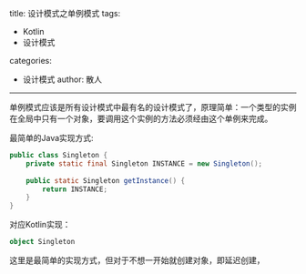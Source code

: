 title: 设计模式之单例模式
tags:
  - Kotlin
  - 设计模式

categories:
  - 设计模式
 author: 散人
---

单例模式应该是所有设计模式中最有名的设计模式了，原理简单：一个类型的实例在全局中只有一个对象，要调用这个实例的方法必须经由这个单例来完成。

最简单的Java实现方式:
```Java
public class Singleton {  
    private static final Singleton INSTANCE = new Singleton();  
  
    public static Singleton getInstance() {  
        return INSTANCE;  
    }  
}
```
对应Kotlin实现：
```Kotlin
object Singleton
```

这里是最简单的实现方式，但对于不想一开始就创建对象，即延迟创建，

<!--stackedit_data:
eyJoaXN0b3J5IjpbLTExMjAzMDIyMDgsLTYwOTk0Nzg2OSw3Mj
EzNzMzMjcsLTI0NTM3ODc2NSwxNTUxNTkwNzYwLDE4ODg4OTU2
MjhdfQ==
-->